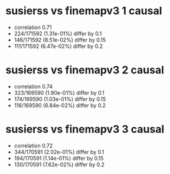 # susierss vs finemapv3  1 causal

- correlation 0.71
- 224/171592 (1.31e-01%) differ by 0.1
- 146/171592 (8.51e-02%) differ by 0.15
- 111/171592 (6.47e-02%) differ by 0.2


# susierss vs finemapv3  2 causal

- correlation 0.74
- 323/169590 (1.90e-01%) differ by 0.1
- 174/169590 (1.03e-01%) differ by 0.15
- 116/169590 (6.84e-02%) differ by 0.2


# susierss vs finemapv3  3 causal

- correlation 0.72
- 344/170591 (2.02e-01%) differ by 0.1
- 194/170591 (1.14e-01%) differ by 0.15
- 130/170591 (7.62e-02%) differ by 0.2


